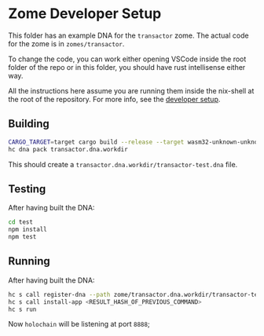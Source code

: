 # Zome Developer Setup

This folder has an example DNA for the `transactor` zome. The actual code for the zome is in `zomes/transactor`.

To change the code, you can work either opening VSCode inside the root folder of the repo or in this folder, you should have rust intellisense either way.

All the instructions here assume you are running them inside the nix-shell at the root of the repository. For more info, see the [developer setup](/dev-setup.md).

## Building

```bash
CARGO_TARGET=target cargo build --release --target wasm32-unknown-unknown
hc dna pack transactor.dna.workdir
```

This should create a `transactor.dna.workdir/transactor-test.dna` file.

## Testing

After having built the DNA:

```bash
cd test
npm install
npm test
```

## Running

After having built the DNA:

```bash
hc s call register-dna --path zome/transactor.dna.workdir/transactor-test.dna
hc s call install-app <RESULT_HASH_OF_PREVIOUS_COMMAND>
hc s run
```

Now `holochain` will be listening at port `8888`;
